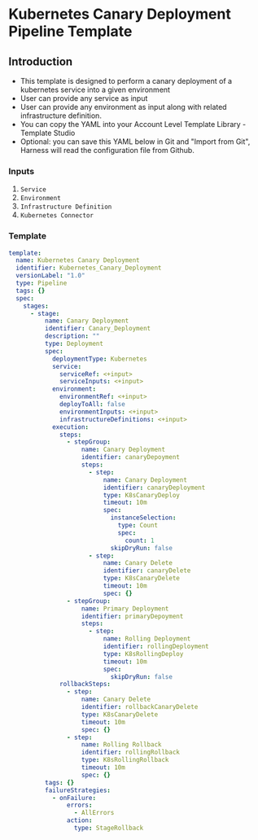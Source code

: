 # Kubernetes Canary Deployment Pipeline Template

## Introduction

- This template is designed to perform a canary deployment of a kubernetes service into a given environment
- User can provide any service as input 
- User can provide any environment as input along with related infrastructure definition.
- You can copy the YAML into your Account Level Template Library - Template Studio
- Optional: you can save this YAML below in Git and "Import from Git", Harness will read the configuration file from Github.


### Inputs

1. `Service`
2. `Environment`
3. `Infrastructure Definition`
4. `Kubernetes Connector`

### Template

```YAML
template:
  name: Kubernetes Canary Deployment
  identifier: Kubernetes_Canary_Deployment
  versionLabel: "1.0"
  type: Pipeline
  tags: {}
  spec:
    stages:
      - stage:
          name: Canary Deployment
          identifier: Canary_Deployment
          description: ""
          type: Deployment
          spec:
            deploymentType: Kubernetes
            service:
              serviceRef: <+input>
              serviceInputs: <+input>
            environment:
              environmentRef: <+input>
              deployToAll: false
              environmentInputs: <+input>
              infrastructureDefinitions: <+input>
            execution:
              steps:
                - stepGroup:
                    name: Canary Deployment
                    identifier: canaryDepoyment
                    steps:
                      - step:
                          name: Canary Deployment
                          identifier: canaryDeployment
                          type: K8sCanaryDeploy
                          timeout: 10m
                          spec:
                            instanceSelection:
                              type: Count
                              spec:
                                count: 1
                            skipDryRun: false
                      - step:
                          name: Canary Delete
                          identifier: canaryDelete
                          type: K8sCanaryDelete
                          timeout: 10m
                          spec: {}
                - stepGroup:
                    name: Primary Deployment
                    identifier: primaryDepoyment
                    steps:
                      - step:
                          name: Rolling Deployment
                          identifier: rollingDeployment
                          type: K8sRollingDeploy
                          timeout: 10m
                          spec:
                            skipDryRun: false
              rollbackSteps:
                - step:
                    name: Canary Delete
                    identifier: rollbackCanaryDelete
                    type: K8sCanaryDelete
                    timeout: 10m
                    spec: {}
                - step:
                    name: Rolling Rollback
                    identifier: rollingRollback
                    type: K8sRollingRollback
                    timeout: 10m
                    spec: {}
          tags: {}
          failureStrategies:
            - onFailure:
                errors:
                  - AllErrors
                action:
                  type: StageRollback

```